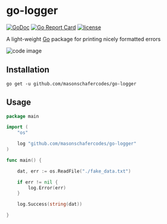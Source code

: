 # go-logger

[![GoDoc](https://godoc.org/github.com/masonschafercodes/go-logger?status.svg)](https://godoc.org/github.com/masonschafercodes/go-logger)
[![Go Report Card](https://goreportcard.com/badge/github.com/masonschafercodes/go-logger)](https://goreportcard.com/report/github.com/masonschafercodes/go-logger)
[![license](https://img.shields.io/github/license/mashape/apistatus.svg)](https://github.com/masonschafercodes/go-logger/blob/master/LICENSE)

A light-weight [Go](http://golang.org) package for printing nicely formatted errors

![code image](https://i.ibb.co/xgsKNLB/image.png)

## Installation

`go get -u github.com/masonschafercodes/go-logger`

## Usage

```go
package main

import (
	"os"

	log "github.com/masonschafercodes/go-logger"
)

func main() {

	dat, err := os.ReadFile("./fake_data.txt")

	if err != nil {
		log.Error(err)
	}

	log.Success(string(dat))

}
```
